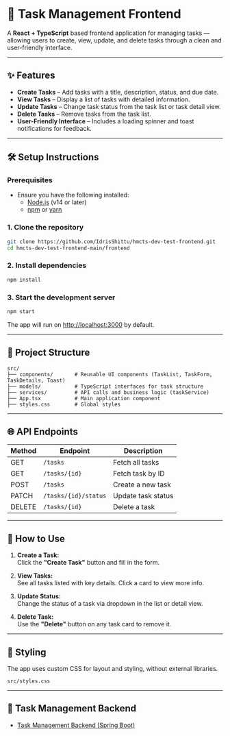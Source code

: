 # 📝 Task Management Frontend

A **React + TypeScript** based frontend application for managing tasks — allowing users to create, view, update, and delete tasks through a clean and user-friendly interface.

---

## ✨ Features

- **Create Tasks** – Add tasks with a title, description, status, and due date.
- **View Tasks** – Display a list of tasks with detailed information.
- **Update Tasks** – Change task status from the task list or task detail view.
- **Delete Tasks** – Remove tasks from the task list.
- **User-Friendly Interface** – Includes a loading spinner and toast notifications for feedback.

---

## 🛠 Setup Instructions

### Prerequisites
- Ensure you have the following installed:
  - [Node.js](https://nodejs.org/) (v14 or later)
  - [npm](https://www.npmjs.com/) or [yarn](https://yarnpkg.com/)


### 1. Clone the repository

```bash
git clone https://github.com/IdrisShittu/hmcts-dev-test-frontend.git
cd hmcts-dev-test-frontend-main/frontend
```

### 2. Install dependencies

```bash
npm install
```

### 3. Start the development server

```bash
npm start
```

The app will run on [http://localhost:3000](http://localhost:3000) by default.

---

## 📁 Project Structure

```
src/
├── components/       # Reusable UI components (TaskList, TaskForm, TaskDetails, Toast)
├── models/           # TypeScript interfaces for task structure
├── services/         # API calls and business logic (taskService)
├── App.tsx           # Main application component
├── styles.css        # Global styles
```

---

## 🌐 API Endpoints

| Method | Endpoint                     | Description                  |
|--------|------------------------------|------------------------------|
| GET    | `/tasks`                     | Fetch all tasks              |
| GET    | `/tasks/{id}`                | Fetch task by ID             |
| POST   | `/tasks`                     | Create a new task            |
| PATCH  | `/tasks/{id}/status`         | Update task status           |
| DELETE | `/tasks/{id}`                | Delete a task                |

---

## 📖 How to Use

1. **Create a Task:**  
   Click the **"Create Task"** button and fill in the form.

2. **View Tasks:**  
   See all tasks listed with key details. Click a card to view more info.

3. **Update Status:**  
   Change the status of a task via dropdown in the list or detail view.

4. **Delete Task:**  
   Use the **"Delete"** button on any task card to remove it.

---

## 🎨 Styling

The app uses custom CSS for layout and styling, without external libraries. 
```
src/styles.css
```


---

## 🔗 Task Management Backend

- [Task Management Backend (Spring Boot)](https://github.com/IdrisShittu/hmcts-dev-test-backend.git)
